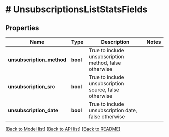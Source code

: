 # # UnsubscriptionsListStatsFields

## Properties

Name | Type | Description | Notes
------------ | ------------- | ------------- | -------------
**unsubscription_method** | **bool** | True to include unsubscription method, false otherwise |
**unsubscription_src** | **bool** | True to include unsubscription source, false otherwise |
**unsubscription_date** | **bool** | True to include unsubscription date, false otherwise |

[[Back to Model list]](../../README.md#models) [[Back to API list]](../../README.md#endpoints) [[Back to README]](../../README.md)
